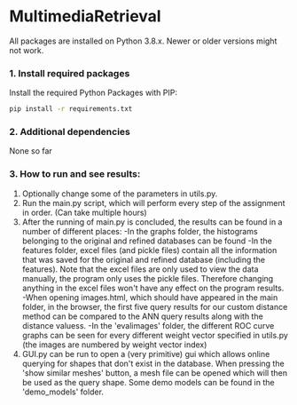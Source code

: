 # MultimediaRetrieval

All packages are installed on Python 3.8.x. Newer or older versions might not work.

### 1. Install required packages

Install the required Python Packages with PIP:

```bash
pip install -r requirements.txt
```

### 2. Additional dependencies

None so far

### 3. How to run and see results:

1. Optionally change some of the parameters in utils.py.
2. Run the main.py script, which will perform every step of the assignment in order. (Can take multiple hours)
3. After the running of main.py is concluded, the results can be found in a number of different places:
   -In the graphs folder, the histograms belonging to the original and refined databases can be found
   -In the features folder, excel files (and pickle files) contain all the information that was saved for the original and refined database (including the features). Note that the excel files are only used to view the data manually, the program only uses the pickle files. Therefore changing anything in the excel files won't have any effect on the program results.
   -When opening images.html, which should have appeared in the main folder, in the browser, the first five query results for our custom distance method can be compared to the ANN query results along with the distance valuess.
   -In the 'evalimages' folder, the different ROC curve graphs can be seen for every different weight vector specified in utils.py (the images are numbered by weight vector index)
4. GUI.py can be run to open a (very primitive) gui which allows online querying for shapes that don't exist in the database. When pressing the 'show similar meshes' button, a mesh file can be opened which will then be used as the query shape. Some demo models can be found in the 'demo_models' folder.
